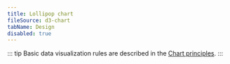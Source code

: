 ```yaml
---
title: Lollipop chart
fileSource: d3-chart
tabName: Design
disabled: true
---
```


::: tip
Basic data visualization rules are described in the [Chart principles](/data-display/d3-chart).
:::
